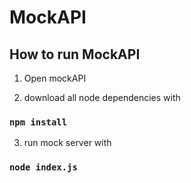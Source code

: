 # MockAPI

## How to run MockAPI

1. Open mockAPI

2. download all node dependencies with

### `npm install`

3. run mock server with

### `node index.js `
